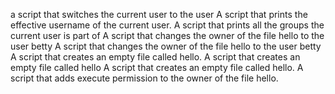 a script that switches the current user to the user
A script that prints the effective username of the current user.
 A script that prints all the groups the current user is part of
 A script that changes the owner of the file hello to the user betty
 A script that changes the owner of the file hello to the user betty
 A script that creates an empty file called hello.
A script that creates an empty file called hello
A script that creates an empty file called hello.
A script that adds execute permission to the owner of the file hello.

